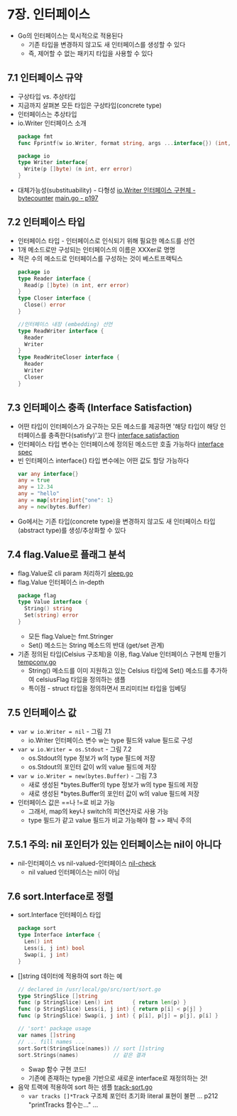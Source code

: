7장. 인터페이스
===

* Go의 인터페이스는 묵시적으로 적용된다
  * 기존 타입을 변경하지 않고도 새 인터페이스를 생성할 수 있다
  * 즉, 제어할 수 없는 패키지 타입을 사용할 수 있다

## 7.1 인터페이스 규약
* 구상타입 vs. 추상타입
* 지금까지 살펴본 모든 타입은 구상타입(concrete type)
* 인터페이스는 추상타입
* io.Writer 인터페이스 소개
  ```go
  package fmt
  func Fprintf(w io.Writer, format string, args ...interface{}) (int, error)
  ```
  ```go
  package io
  type Writer interface{
    Write(p []byte) (n int, err error)
  }
  ```
* 대체가능성(substituability) - 다형성
  [io.Writer 인터페이스 구현체 - bytecounter](./bytecounter/bytecounter.go)
  [main.go - p197](./main.go)

## 7.2 인터페이스 타입
* 인터페이스 타입 - 인터페이스로 인식되기 위해 필요한 메소드를 선언
* 1개 메소드로만 구성되는 인터페이스의 이름은 XXXer로 명명
* 적은 수의 메소드로 인터페이스를 구성하는 것이 베스트프랙틱스
  ```go
  package io
  type Reader interface {
    Read(p []byte) (n int, err error)
  }
  type Closer interface {
    Close() error
  }
  ```
  ```go
  //인터페이스 내장 (embedding) 선언
  type ReadWriter interface {
    Reader
    Writer
  }
  type ReadWriteCloser interface {
    Reader
    Writer
    Closer
  }
  ```

## 7.3 인터페이스 충족 (Interface Satisfaction)
* 어떤 타입이 인터페이스가 요구하는 모든 메소드를 제공하면
  '해당 타입이 해당 인터페이스를 충족한다(satisfy)'고 한다
  [interface satisfaction](./satisfy.go)
* 인터페이스 타입 변수는 인터페이스에 정의된 메소드만 호출 가능하다
  [interface spec](./spec-only.go)
* 빈 인터페이스 interface{} 타입 변수에는 어떤 값도 할당 가능하다
  ```go
  var any interface{}
  any = true
  any = 12.34
  any = "hello"
  any = map[string]int{"one": 1}
  any = new(bytes.Buffer)
  ```
* Go에서는 기존 타입(concrete type)을 변경하지 않고도
  새 인터페이스 타입(abstract type)를 생성/추상화할 수 있다

## 7.4 flag.Value로 플래그 분석
* flag.Value로 cli param 처리하기
  [sleep.go](./sleep.go)
* flag.Value 인터페이스 in-depth
  ```go
  package flag
  type Value interface {
    String() string
    Set(string) error
  }
  ```
  * 모든 flag.Value는 fmt.Stringer
  * Set() 메소드는 String 메소드의 반대 (get/set 관계)
* 기존 정의된 타입(Celsius 구조체)을 이용, flag.Value 인터페이스 구현체 만들기
  [tempconv.go](./tempconv.go)
  * String() 메소드를 이미 지원하고 있는 Celsius 타입에
    Set() 메소드를 추가하여 celsiusFlag 타입을 정의하는 샘플
  * 특이점 - struct 타입을 정의하면서 프리미티브 타입을 임베딩

## 7.5 인터페이스 값
* ```var w io.Writer = nil``` - 그림 7.1
  * io.Writer 인터페이스 변수 w는 type 필드와 value 필드로 구성
* ```var w io.Writer = os.Stdout``` - 그림 7.2
  * os.Stdout의 type 정보가 w의 type 필드에 저장
  * os.Stdout의 포인터 값이 w의 value 필드에 저장
* ```var w io.Writer = new(bytes.Buffer)``` - 그림 7.3
  * 새로 생성된 *bytes.Buffer의 type 정보가 w의 type 필드에 저장
  * 새로 생성된 *bytes.Buffer의 포인터 값이 w의 value 필드에 저장
* 인터페이스 값은 ==나 !=로 비교 가능
  * 그래서, map의 key나 switch의 피연산자로 사용 가능
  * type 필드가 같고 value 필드가 비교 가능해야 함 => 패닉 주의

## 7.5.1 주의: nil 포인터가 있는 인터페이스는 nil이 아니다
* nil-인터페이스 vs nil-valued-인터페이스
  [nil-check](./nil-check.go)
  * nil valued 인터페이스는 nil이 아님

## 7.6 sort.Interface로 정렬
* sort.Interface 인터페이스 타입
  ```go
  package sort
  type Interface interface {
    Len() int
    Less(i, j int) bool
    Swap(i, j int)
  }
  ```
* []string 데이터에 적용하여 sort 하는 예
  ```go
  // declared in /usr/local/go/src/sort/sort.go
  type StringSlice []string
  func (p StringSlice) Len() int      { return len(p) }
  func (p StringSlice) Less(i, j int) { return p[i] < p[j] }
  func (p StringSlice) Swap(i, j int) { p[i], p[j] = p[j], p[i] }

  // 'sort' package usage
  var names []string
  // ... fill names ...
  sort.Sort(StringSlice(names)) // sort []string
  sort.Strings(names)           // 같은 결과
  ```
  * Swap 함수 구현 코드!
  * 기존에 존재하는 type을 기반으로 새로운 interface로 재정의하는 것!
* 음악 트랙에 적용하여 sort 하는 샘플
  [track-sort.go](./track-sort.go)
  * ```var tracks []*Track``` 구조체 포인터 초기화 literal 표현이 불편
  ... p212 "printTracks 함수는..." ...
